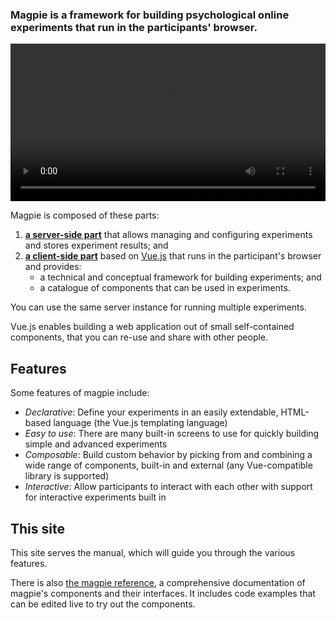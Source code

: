 ### Magpie is a framework for building psychological online experiments that run in the participants' browser.

<video src="/images/getting_started/intro.webm" style="width: 100%" controls></video>

Magpie is composed of these parts:

 1. [**a server-side part**](https://github.com/magpie-ea/magpie-backend) that allows managing and configuring experiments and stores experiment results; and
 2. [**a client-side part**](https://github.com/magpie-ea/magpie-base) based on [Vue.js](https://vuejs.org/) that runs in the participant's browser and provides:
     * a technical and conceptual framework for building experiments; and
     * a catalogue of components that can be used in experiments.
   
You can use the same server instance for running multiple experiments.

Vue.js enables building a web application out of small self-contained components, that you can re-use and share with other people.

## Features
Some features of magpie include:

 * *Declarative*: Define your experiments in an easily extendable, HTML-based language (the Vue.js templating language)
 * *Easy to use*: There are many built-in screens to use for quickly building simple and advanced experiments
 * *Composable*: Build custom behavior by picking from and combining a wide range of components, built-in and external (any Vue-compatible library is supported)
 * *Interactive*: Allow participants to interact with each other with support for interactive experiments built in

## This site
This site serves the manual, which will guide you through the various features.

There is also [the magpie reference](https://reference.magpie-experiments.org/), a comprehensive documentation
of magpie's components and their interfaces. It includes code examples that can be edited live to try out the components.
